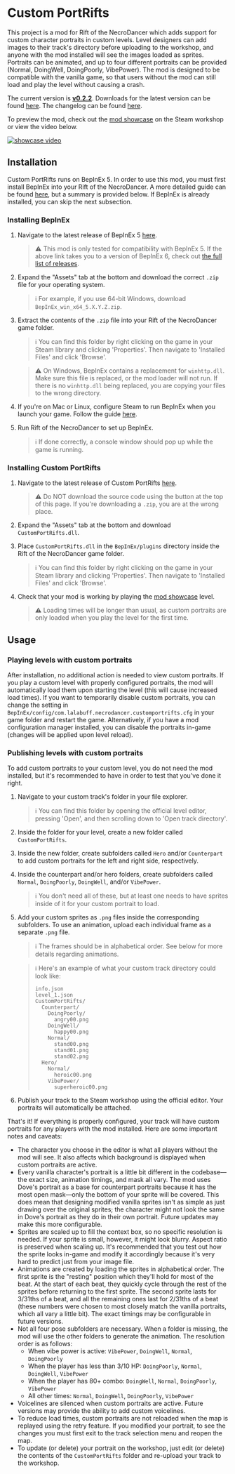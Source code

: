 # Custom PortRifts
This project is a mod for Rift of the NecroDancer which adds support for custom character portraits in custom levels. Level designers can add images to their track's directory before uploading to the workshop, and anyone with the mod installed will see the images loaded as sprites. Portraits can be animated, and up to four different portraits can be provided (Normal, DoingWell, DoingPoorly, VibePower). The mod is designed to be compatible with the vanilla game, so that users without the mod can still load and play the level without causing a crash.

The current version is <ins>**v0.2.2**</ins>. Downloads for the latest version can be found [here](https://github.com/96-LB/CustomPortRifts/releases/latest). The changelog can be found [here](Changelog.md).

To preview the mod, check out the [mod showcase](https://steamcommunity.com/sharedfiles/filedetails/?id=3450077451) on the Steam workshop or view the video below.

[![showcase video](https://github.com/user-attachments/assets/ca11a9de-9396-485e-87a5-575b5087b0f4)](https://www.youtube.com/watch?v=29wiIiOfLn4)


## Installation

Custom PortRifts runs on BepInEx 5. In order to use this mod, you must first install BepInEx into your Rift of the NecroDancer. A more detailed guide can be found [here](https://docs.bepinex.dev/articles/user_guide/installation/index.html), but a summary is provided below. If BepInEx is already installed, you can skip the next subsection.

### Installing BepInEx
1. Navigate to the latest release of BepInEx 5 [here](https://github.com/BepInEx/BepInEx/releases).
    > ⚠️ This mod is only tested for compatibility with BepInEx 5. If the above link takes you to a version of BepInEx 6, check out [the full list of releases](https://github.com/BepInEx/BepInEx/releases).
2. Expand the "Assets" tab at the bottom and download the correct `.zip` file for your operating system.
   
    > ℹ️ For example, if you use 64-bit Windows, download `BepInEx_win_x64_5.X.Y.Z.zip`.
    
4. Extract the contents of the `.zip` file into your Rift of the NecroDancer game folder.
    > ℹ️ You can find this folder by right clicking on the game in your Steam library and clicking 'Properties'. Then navigate to 'Installed Files' and click 'Browse'.
    
    > ⚠️ On Windows, BepInEx contains a replacement for `winhttp.dll`. Make sure this file is replaced, or the mod loader will not run. If there is no `winhttp.dll` being replaced, you are copying your files to the wrong directory.

5. If you're on Mac or Linux, configure Steam to run BepInEx when you launch your game. Follow the guide [here](https://docs.bepinex.dev/articles/advanced/steam_interop.html).

6. Run Rift of the NecroDancer to set up BepInEx.
    > ℹ️ If done correctly, a console window should pop up while the game is running.

### Installing Custom PortRifts
1. Navigate to the latest release of Custom PortRifts [here](https://github.com/96-LB/CustomPortRifts/releases/latest).
   
   > ⚠️ Do NOT download the source code using the button at the top of this page. If you're downloading a `.zip`, you are at the wrong place. 

2. Expand the "Assets" tab at the bottom and download `CustomPortRifts.dll`.

3. Place `CustomPortRifts.dll` in the `BepInEx/plugins` directory inside the Rift of the NecroDancer game folder.

   > ℹ️ You can find this folder by right clicking on the game in your Steam library and clicking 'Properties'. Then navigate to 'Installed Files' and click 'Browse'.

4. Check that your mod is working by playing the [mod showcase](https://steamcommunity.com/sharedfiles/filedetails/?id=3450077451) level.

   > ⚠️ Loading times will be longer than usual, as custom portraits are only loaded when you play the level for the first time.

## Usage

### Playing levels with custom portraits
After installation, no additional action is needed to view custom portraits. If you play a custom level with properly configured portraits, the mod will automatically load them upon starting the level (this will cause increased load times). If you want to temporarily disable custom portraits, you can change the setting in `BepInEx/config/com.lalabuff.necrodancer.customportrifts.cfg` in your game folder and restart the game. Alternatively, if you have a mod configuration manager installed, you can disable the portraits in-game (changes will be applied upon level reload).

### Publishing levels with custom portraits
To add custom portraits to your custom level, you do not need the mod installed, but it's recommended to have in order to test that you've done it right.

1. Navigate to your custom track's folder in your file explorer.
   > ℹ️ You can find this folder by opening the official level editor, pressing 'Open', and then scrolling down to 'Open track directory'.

2. Inside the folder for your level, create a new folder called `CustomPortRifts`.

3. Inside the new folder, create subfolders called `Hero` and/or `Counterpart` to add custom portraits for the left and right side, respectively.

4. Inside the counterpart and/or hero folders, create subfolders called `Normal`, `DoingPoorly`, `DoingWell`, and/or `VibePower`.
   > ℹ️ You don't need all of these, but at least one needs to have sprites inside of it for your custom portrait to load.

5. Add your custom sprites as `.png` files inside the corresponding subfolders. To use an animation, upload each individual frame as a separate `.png` file.
   > ℹ️ The frames should be in alphabetical order. See below for more details regarding animations.

   > ℹ️ Here's an example of what your custom track directory could look like:
   > ```
   > info.json
   > level_1.json
   > CustomPortRifts/
   >   Counterpart/
   >     DoingPoorly/
   >       angry00.png
   >     DoingWell/
   >       happy00.png
   >     Normal/
   >       stand00.png
   >       stand01.png
   >       stand02.png
   >   Hero/
   >     Normal/
   >       heroic00.png
   >     VibePower/
   >       superheroic00.png
   > ```

6. Publish your track to the Steam workshop using the official editor. Your portraits will automatically be attached.

That's it! If everything is properly configured, your track will have custom portraits for any players with the mod installed. Here are some important notes and caveats:

- The character you choose in the editor is what all players without the mod will see. It also affects which background is displayed when custom portraits are active.
- Every vanilla character's portrait is a little bit different in the codebase—the exact size, animation timings, and mask all vary. The mod uses Dove's portrait as a base for counterpart portraits because it has the most open mask—only the bottom of your sprite will be covered. This does mean that designing modified vanilla sprites isn't as simple as just drawing over the original sprites; the character might not look the same in Dove's portrait as they do in their own portrait. Future updates may make this more configurable.
- Sprites are scaled up to fill the context box, so no specific resolution is needed. If your sprite is small, however, it might look blurry. Aspect ratio is preserved when scaling up. It's recommended that you test out how the sprite looks in-game and modify it accordingly because it's very hard to predict just from your image file.
- Animations are created by loading the sprites in alphabetical order. The first sprite is the "resting" position which they'll hold for most of the beat. At the start of each beat, they quickly cycle through the rest of the sprites before returning to the first sprite. The second sprite lasts for 3/31ths of a beat, and all the remaining ones last for 2/31ths of a beat (these numbers were chosen to most closely match the vanilla portraits, which all vary a little bit). The exact timings may be configurable in future versions.
- Not all four pose subfolders are necessary. When a folder is missing, the mod will use the other folders to generate the animation. The resolution order is as follows: 
  - When vibe power is active: `VibePower`, `DoingWell`, `Normal`, `DoingPoorly`
  - When the player has less than 3/10 HP: `DoingPoorly`, `Normal`, `DoingWell`, `VibePower`
  - When the player has 80+ combo: `DoingWell`, `Normal`, `DoingPoorly`, `VibePower`
  - All other times: `Normal`, `DoingWell`, `DoingPoorly`, `VibePower`
- Voicelines are silenced when custom portraits are active. Future versions may provide the ability to add custom voicelines.
- To reduce load times, custom portraits are not reloaded when the map is replayed using the retry feature. If you modified your portrait, to see the changes you must first exit to the track selection menu and reopen the map.
- To update (or delete) your portrait on the workshop, just edit (or delete) the contents of the `CustomPortRifts` folder and re-upload your track to the workshop.
